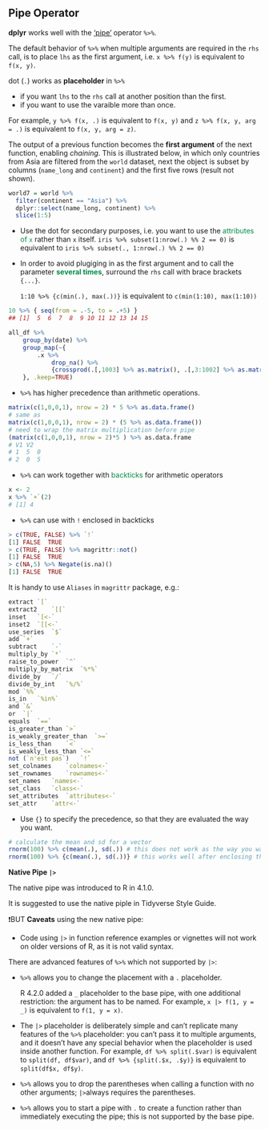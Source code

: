 ## Pipe Operator

**dplyr** works well with the [‘pipe’](http://r4ds.had.co.nz/pipes.html) operator `%>%`. 

The default behavior of `%>%` when multiple arguments are required in the `rhs` call, is to place `lhs` as the first argument, i.e. `x %>% f(y)` is equivalent to `f(x, y)`.

dot (`.`) works as **placeholder** in `%>%` 

- if you want `lhs` to the `rhs` call at another position than the first.
- if you want to use the varaible more than once.

For example, `y %>% f(x, .)` is equivalent to `f(x, y)` and `z %>% f(x, y, arg = .)` is equivalent to `f(x, y, arg = z)`.

The output of a previous function becomes the **first argument** of the next function, enabling *chaining*. This is illustrated below, in which only countries from Asia are filtered from the `world` dataset, next the object is subset by columns (`name_long` and `continent`) and the first five rows (result not shown).

```r
world7 = world %>%
  filter(continent == "Asia") %>%
  dplyr::select(name_long, continent) %>%
  slice(1:5)
```

- Use the dot for secondary purposes, i.e. you want to use the <span style='color:#008B45'>attributes of `x`</span> rather than `x` itself. `iris %>% subset(1:nrow(.) %% 2 == 0)` is equivalent to `iris %>% subset(., 1:nrow(.) %% 2 == 0)`

- In order to avoid plugiging in as the first argument and to call the parameter <span style='color:#008B45'>**several times**</span>, surround the `rhs` call with brace brackets `{...}`.

  `1:10 %>% {c(min(.), max(.))}` is equivalent to `c(min(1:10), max(1:10))`

```r
10 %>% { seq(from = .-5, to = .+5) }
## [1]  5  6  7  8  9 10 11 12 13 14 15

all_df %>% 
    group_by(date) %>% 
    group_map(~{
        .x %>% 
            drop_na() %>% 
            {crossprod(.[,1003] %>% as.matrix(), .[,3:1002] %>% as.matrix())}
    }, .keep=TRUE)
```

- `%>%` has higher precedence than arithmetic operations.

```r
matrix(c(1,0,0,1), nrow = 2) * 5 %>% as.data.frame()
# same as 
matrix(c(1,0,0,1), nrow = 2) * (5 %>% as.data.frame())
# need to wrap the matrix multiplication before pipe
(matrix(c(1,0,0,1), nrow = 2)*5 ) %>% as.data.frame
# V1 V2
# 1  5  0
# 2  0  5
```

- `%>%` can work together with <span style='color:#008B45'>backticks</span> for arithmetic operators

```r
x <- 2
x %>% `+`(2)
# [1] 4
```

- `%>%` can use with `!` enclosed in backticks

```r
> c(TRUE, FALSE) %>% `!`
[1] FALSE  TRUE
> c(TRUE, FALSE) %>% magrittr::not()
[1] FALSE  TRUE
> c(NA,5) %>% Negate(is.na)()
[1] FALSE  TRUE
```

It is handy to use `Aliases` in `magrittr` package, e.g.:

```r
extract `[`
extract2    `[[`
inset   `[<-`
inset2  `[[<-`
use_series  `$`
add `+`
subtract    `-`
multiply_by `*`
raise_to_power  `^`
multiply_by_matrix  `%*%`
divide_by   `/`
divide_by_int   `%/%`
mod `%%`
is_in   `%in%`
and `&`
or  `|`
equals  `==`
is_greater_than `>`
is_weakly_greater_than  `>=`
is_less_than    `<`
is_weakly_less_than `<=`
not (`n'est pas`)   `!`
set_colnames    `colnames<-`
set_rownames    `rownames<-`
set_names   `names<-`
set_class   `class<-`
set_attributes  `attributes<-`
set_attr    `attr<-`
```



- Use `{}` to specify the precedence, so that they are evaluated the way you want.

```r
# calculate the mean and sd for a vector
rnorm(100) %>% c(mean(.), sd(.)) # this does not work as the way you want
rnorm(100) %>% {c(mean(.), sd(.))} # this works well after enclosing the operation with {}
```



**Native Pipe `|>`**

The native pipe was introduced to R in 4.1.0.

It is suggested to use the native piple in Tidyverse Style Guide.

❗️BUT **Caveats** using the new native pipe:

- Code using `|>` in function reference examples or vignettes will not work on older versions of R, as it is not valid syntax. 

There are advanced features of `%>%` which not supported by `|>`:

- `%>%` allows you to change the placement with a `.` placeholder. 

  R 4.2.0 added a `_` placeholder to the base pipe, with one additional restriction: the argument has to be named. For example, `x |> f(1, y = _)` is equivalent to `f(1, y = x)`.

- The `|>` placeholder is deliberately simple and can’t replicate many features of the `%>%` placeholder: you can’t pass it to multiple arguments, and it doesn’t have any special behavior when the placeholder is used inside another function. For example, `df %>% split(.$var)` is equivalent to `split(df, df$var)`, and `df %>% {split(.$x, .$y)}` is equivalent to `split(df$x, df$y)`.

- `%>%` allows you to drop the parentheses when calling a function with no other arguments; `|>`always requires the parentheses.

- `%>%` allows you to start a pipe with `.` to create a function rather than immediately executing the pipe; this is not supported by the base pipe.

